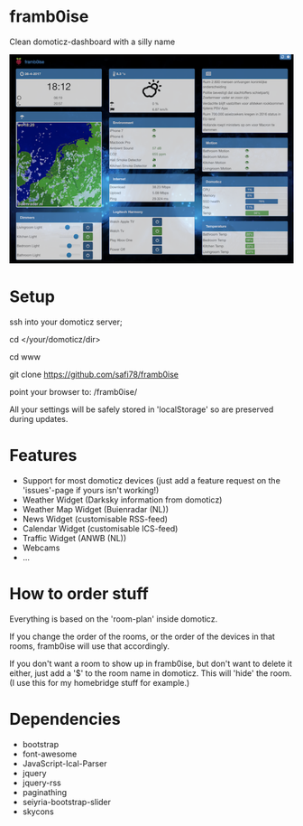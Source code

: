 # framb0ise
Clean domoticz-dashboard with a silly name

![Alt text](/img/screenshot.png?raw=true "framb0ise")

# Setup
ssh into your domoticz server;

cd </your/domoticz/dir>

cd www

git clone https://github.com/safi78/framb0ise

point your browser to: <your-domoticz-url>/framb0ise/

All your settings will be safely stored in 'localStorage' so are preserved during updates.

# Features
- Support for most domoticz devices (just add a feature request on the 'issues'-page if yours isn't working!)
- Weather Widget (Darksky information from domoticz)
- Weather Map Widget (Buienradar (NL))
- News Widget (customisable RSS-feed)
- Calendar Widget (customisable ICS-feed)
- Traffic Widget (ANWB (NL))
- Webcams
- ... 

# How to order stuff
Everything is based on the 'room-plan' inside domoticz. 

If you change the order of the rooms, or the order of the devices in that rooms, framb0ise will use that accordingly.

If you don't want a room to show up in framb0ise, but don't want to delete it either, just add a '$' to the room name in domoticz. This will 'hide' the room. (I use this for my homebridge stuff for example.)

# Dependencies
- bootstrap
- font-awesome
- JavaScript-Ical-Parser
- jquery
- jquery-rss
- paginathing
- seiyria-bootstrap-slider
- skycons